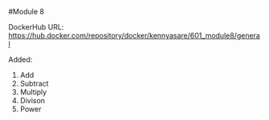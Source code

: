 #Module 8

DockerHub URL:
https://hub.docker.com/repository/docker/kennyasare/601_module8/general

Added:
1. Add
2. Subtract
3. Multiply
4. Divison
5. Power
